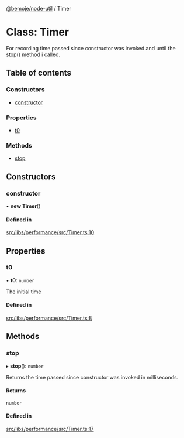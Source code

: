 [@bemoje/node-util](/docs/index.md) / Timer

# Class: Timer

For recording time passed since constructor was invoked and until the stop() method i called.

## Table of contents

### Constructors

- [constructor](/docs/classes/Timer.md#constructor)

### Properties

- [t0](/docs/classes/Timer.md#t0)

### Methods

- [stop](/docs/classes/Timer.md#stop)

## Constructors

### constructor

• **new Timer**()

#### Defined in

[src/libs/performance/src/Timer.ts:10](https://github.com/bemoje/bemoje-node-util/blob/fd39a18/src/libs/performance/src/Timer.ts#L10)

## Properties

### t0

• **t0**: `number`

The initial time

#### Defined in

[src/libs/performance/src/Timer.ts:8](https://github.com/bemoje/bemoje-node-util/blob/fd39a18/src/libs/performance/src/Timer.ts#L8)

## Methods

### stop

▸ **stop**(): `number`

Returns the time passed since constructor was invoked in milliseconds.

#### Returns

`number`

#### Defined in

[src/libs/performance/src/Timer.ts:17](https://github.com/bemoje/bemoje-node-util/blob/fd39a18/src/libs/performance/src/Timer.ts#L17)
